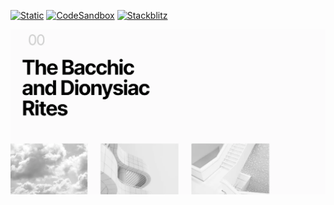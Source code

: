 [![Static](https://img.shields.io/badge/demo-%23646CFF.svg?logo=html5&logoColor=white)](https://pmndrs.github.io/examples/flexbox-yoga-in-webgl)
[![CodeSandbox](https://img.shields.io/badge/codesandbox-040404?logo=codesandbox&logoColor=DBDBDB)](https://codesandbox.io/s/github/pmndrs/examples/tree/main/demos/flexbox-yoga-in-webgl)
[![Stackblitz](https://img.shields.io/badge/stackblitz-fff?logo=Stackblitz&logoColor=1389FD)](https://stackblitz.com/github/pmndrs/examples/tree/main/demos/flexbox-yoga-in-webgl)

![](thumbnail.webp)
